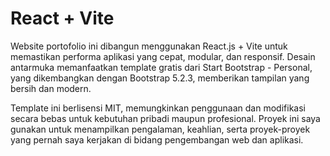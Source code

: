 # React + Vite

Website portofolio ini dibangun menggunakan React.js + Vite untuk memastikan performa aplikasi yang cepat, modular, dan responsif. Desain antarmuka memanfaatkan template gratis dari Start Bootstrap - Personal, yang dikembangkan dengan Bootstrap 5.2.3, memberikan tampilan yang bersih dan modern.

Template ini berlisensi MIT, memungkinkan penggunaan dan modifikasi secara bebas untuk kebutuhan pribadi maupun profesional. Proyek ini saya gunakan untuk menampilkan pengalaman, keahlian, serta proyek-proyek yang pernah saya kerjakan di bidang pengembangan web dan aplikasi.

